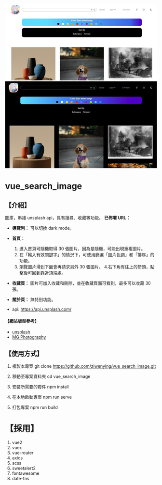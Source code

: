 ![image](./src/assets/image/light-mode.jpg)
![image](./src/assets/image/dark-mode.jpg)

# vue_search_image

## 【介紹】

圖庫，串接 unsplash api，具有搜尋、收藏等功能。
**已佈署 URL：**

- **導覽列：**
  可以切換 dark mode。
- **首頁：**
  1. 進入首頁可隨機取得 30 張圖片，因為是隨機，可能出現重複圖片。
  2. 在「輸入有效關鍵字」的情況下，可使用篩選「圖片色調」和「排序」的功能。
  3. 瀏覽圖片滑到下面會再請求另外 30 張圖片。 4.右下角有往上的箭頭，點擊後可回到靠近頂端處。
- **收藏頁：**
  圖片可加入收藏和刪除，並在收藏頁面可看到，最多可以收藏 30 張。
- **關於頁：**
  無特別功能。

- api: https://api.unsplash.com/

#### 【網站版型參考】

- [unsplash](https://unsplash.com/)
- [MG Photography](http://www.maeganguerette.com/)

## 【使用方式】

1. 複製本專案
   git clone https://github.com/ziwenying/vue_search_image.git

2. 移動至專案資料夾
   cd vue_search_image

3. 安裝所需要的套件
   npm install

4. 在本地啟動專案
   npm run serve

5. 打包專案
   npm run build

# 【採用】

1. vue2
2. vuex
3. vue-router
4. axios
5. scss
6. sweetalert2
7. fontawesome
8. date-fns
